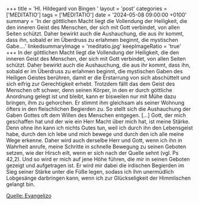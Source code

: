 +++
title = 'Hl. Hildegard von Bingen  '
layout = 'post'
categories = ['MEDITATIO']
tags = ['MEDITATIO']
date = '2024-05-08 09:00:00 +0100'
summary = 'In der göttlichen Macht liegt die Vollendung der Heiligkeit, die den inneren Geist des Menschen, der sich mit Gott verbindet, von allen Seiten schützt. Daher bewirkt auch die Aushauchung, die aus ihr kommt, dass ihn, sobald er im Überdruss zu erlahmen beginnt, die mystischen Gabe....'
linkedsummaryImage = 'meditatio.jpg'
keepImageRatio = 'true'
+++
In der göttlichen Macht liegt die Vollendung der Heiligkeit, die den inneren Geist des Menschen, der sich mit Gott verbindet, von allen Seiten schützt. Daher bewirkt auch die Aushauchung, die aus ihr kommt, dass ihn, sobald er im Überdruss zu erlahmen beginnt, die mystischen Gaben des Heiligen Geistes berühren, damit er die Erstarrung von sich abschüttelt und sich eifrig zur Gerechtigkeit erhebt.<!--more--> Trotzdem fällt das dem Geist des Menschen oft schwer, denn seinen Körper, in den er durch göttliche Anordnung gelegt ist und bleibt, kann er bisweilen nur mit Mühe dazu bringen, ihm zu gehorchen. Er stimmt ihm gleichsam als seiner Wohnung öfters in den fleischlichen Begierden zu. So stellt sich die Aushauchung der Gaben Gottes oft dem Willen des Menschen entgegen. […]
Gott, der mich geschaffen hat und der wie ein Herr Macht über mich hat, ist meine Stärke. Denn ohne ihn kann ich nichts Gutes tun, weil ich durch ihn den Lebensgeist habe, durch den ich lebe und mich bewege und durch den ich alle meine Wege erkenne. Daher wird auch derselbe Herr und Gott, wenn ich ihn in Wahrheit anrufe, meine Schritte in schnelle Bewegung zu seinen Geboten setzen, wie der Hirsch eilt, wenn er sich nach der Quelle sehnt (vgl. Ps 42,2). Und so wird er mich auf jene Höhe führen, die mir in seinen Geboten gezeigt und aufgetragen ist. Er wird mir dabei die irdischen Begierden im Sieg seiner Stärke unter die Füße legen, sodass ich ihm unermüdlich Lobgesänge darbringen kann, wenn ich zur Glückseligkeit der Himmlischen gelangt bin. 


[Quelle: Evangelizo](https://evangeliumtagfuertag.org/DE/gospel)
